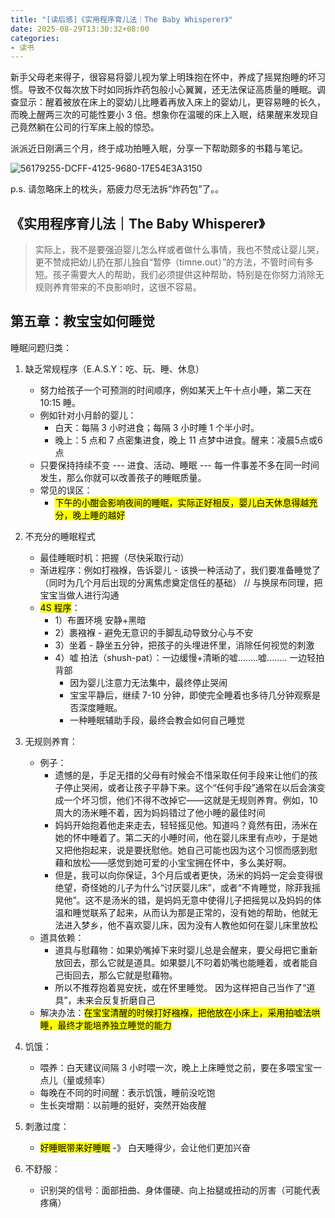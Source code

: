 ```yaml
---
title: "[读后感]《实用程序育儿法｜The Baby Whisperer》"
date: 2025-08-29T13:30:32+08:00
categories: 
- 读书
---
```


新手父母老来得子，很容易将婴儿视为掌上明珠抱在怀中，养成了摇晃抱睡的坏习惯。导致不仅每次放下时如同拆炸药包般小心翼翼，还无法保证高质量的睡眠。调查显示：醒着被放在床上的婴幼儿比睡着再放入床上的婴幼儿，更容易睡的长久，而晚上醒两三次的可能性要小 3 倍。想象你在温暖的床上入眠，结果醒来发现自己竟然躺在公司的行军床上般的惊恐。

派派近日刚满三个月，终于成功拍睡入眠，分享一下帮助颇多的书籍与笔记。

![56179255-DCFF-4125-9680-17E54E3A3150](/images/blog/global/56179255-DCFF-4125-9680-17E54E3A3150.png)

p.s. 请忽略床上的枕头，筋疲力尽无法拆“炸药包”了。。

## 《实用程序育儿法｜The Baby Whisperer》

> 实际上，我不是要强迫婴儿怎么样或者做什么事情，我也不赞成让婴儿哭，更不赞成把幼儿扔在那儿独自“暂停（timne.out）”的方法，不管时间有多短。孩子需要大人的帮助，我们必须提供这种帮助，特别是在你努力消除无规则养育带来的不良影响时，这很不容易。

## 第五章：教宝宝如何睡觉
睡眠问题归类：
1. 缺乏常规程序（E.A.S.Y：吃、玩、睡、休息）
    - 努力给孩子一个可预测的时间顺序，例如某天上午十点小睡，第二天在 10:15 睡。
    - 例如针对小月龄的婴儿：
        - 白天：每隔 3 小时进食；每隔 3 小时睡 1 个半小时。
        - 晚上：5 点和 7 点密集进食，晚上 11 点梦中进食。醒来：凌晨5点或6点
    - 只要保持持续不变  ---  进食、活动、睡眠  ---  每一件事差不多在同一时间发生，那么你就可以改善孩子的睡眠质量。
    - 常见的误区：
      - <mark>下午的小酣会影响夜间的睡眠，实际正好相反，婴儿白天休息得越充分，晚上睡的越好<mark/>


2. 不充分的睡眠程式
    - 最佳睡眠时机：把握（尽快采取行动）
    - 渐进程序：例如打襁褓，告诉婴儿 - 该换一种活动了，我们要准备睡觉了（同时为几个月后出现的分离焦虑奠定信任的基础） // 与换尿布同理，把宝宝当做人进行沟通
    - <mark>4S 程序</mark>：
        - 1）布置环境 安静+黑暗 
        - 2）裹襁褓 - 避免无意识的手脚乱动导致分心与不安 
        - 3）坐着 - 静坐五分钟，把孩子的头埋进怀里，消除任何视觉的刺激 
        - 4）嘘 拍法（shush-pat）：一边缓慢+清晰的嘘........嘘........ 一边轻拍背部
            - 因为婴儿注意力无法集中，最终停止哭闹
            - 宝宝平静后，继续 7-10 分钟，即使完全睡着也多待几分钟观察是否深度睡眠。
            - 一种睡眠辅助手段，最终会教会如何自己睡觉

3. 无规则养育：
    - 例子：
      - 遗憾的是，手足无措的父母有时候会不惜采取任何手段来让他们的孩子停止哭闹，或者让孩子平静下来。这个“任何手段”通常在以后会演变成一个坏习惯，他们不得不改掉它——这就是无规则养育。例如，10周大的汤米睡不着，因为妈妈错过了他小睡的最佳时间
      - 妈妈开始抱着他走来走去，轻轻摇见他。知道吗？竟然有田，汤米在她的怀中睡着了。第二天的小睡时间，他在婴儿床里有点吵，于是她又把他抱起来，说是要抚慰他。她自己可能也因为这个习惯而感到慰藉和放松——感觉到她可爱的小宝宝拥在怀中，多么美好啊。
      - 但是，我可以向你保证，3个月后或者更快，汤米的妈妈一定会变得很绝望，奇怪她的儿子为什么“讨厌婴儿床”，或者“不肯睡觉，除菲我摇晃他”。这不是汤米的错，是妈妈无意中使得儿子把摇晃以及妈妈的体温和睡觉联系了起来，从而认为那是正常的，没有她的帮助，他就无法进入梦乡，他不喜欢婴儿床，因为没有人教他如何在婴儿床里放松
    - 道具依赖：
        - 道具与慰藉物：如果奶嘴掉下来时婴儿总是会醒来，要父母把它重新放回去，那么它就是道具。如果嬰儿不叼着奶嘴也能睡着，或者能自己街回去，那么它就是慰藉物。
        - 所以不推荐抱着晃安抚，或在怀里睡觉。 因为这样把自己当作了“道具”，未来会反复折磨自己 
    - 解决办法：<mark>在宝宝清醒的时候打好襁褓，把他放在小床上，采用拍嘘法哄睡，最终才能培养独立睡觉的能力</mark>
4. 饥饿：
    - 喂养：白天建议间隔 3 小时喂一次，晚上上床睡觉之前，要在多喂宝宝一点儿（量或频率）
    - 每晚在不同的时间醒：表示饥饿，睡前没吃饱
    - 生长突增期：以前睡的挺好，突然开始夜醒 
5. 刺激过度：
    - <mark>好睡眠带来好睡眠</mark> -》 白天睡得少，会让他们更加兴奋
6. 不舒服：
    - 识别哭的信号：面部扭曲、身体僵硬、向上抬腿或扭动的厉害（可能代表疼痛）
